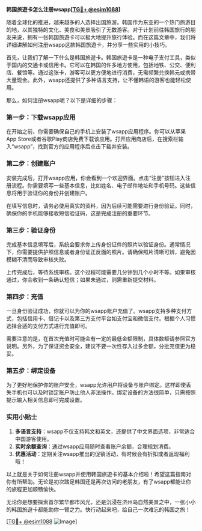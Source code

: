 **韩国旅遊卡怎么注册wsapp[[TG💪+ @esim1088](https://t.me/s/esim1088)]**

随着全球化的推进，越来越多的人选择出国旅游。韩国作为东亚的一个热门旅游目的地，以其独特的文化、美食和美景吸引了无数游客。对于计划前往韩国旅行的朋友来说，拥有一张韩国旅遊卡可以极大地提升旅行体验。而在这篇文章中，我们将详细讲解如何注册wsapp这款韩国旅遊卡，并分享一些实用的小技巧。

首先，让我们了解一下什么是韩国旅遊卡。韩国旅遊卡是一种电子支付工具，类似于国内的交通卡或信用卡。它可以在韩国的许多地方使用，包括地铁、公交、便利店、餐馆等。通过这张卡，游客可以更方便地进行消费，无需频繁兑换韩元或携带大量现金。此外，wsapp还提供了多种语言支持，让不懂韩语的游客也能轻松使用。

那么，如何注册wsapp呢？以下是详细的步骤：

### 第一步：下载wsapp应用

在开始之前，你需要确保自己的手机上安装了wsapp应用程序。你可以从苹果App Store或者谷歌Play商店免费下载该应用。打开应用商店后，在搜索栏输入“wsapp”，找到官方的应用程序后点击下载并安装。

### 第二步：创建账户

安装完成后，打开wsapp应用，你会看到一个欢迎界面。点击“注册”按钮进入注册流程。你需要填写一些基本信息，比如姓名、电子邮件地址和手机号码。这些信息将用于验证你的身份并创建账户。

在填写信息时，请务必使用真实的资料，因为后续可能需要进行身份验证。同时，确保你的手机能够接收短信验证码，这是完成注册的重要环节。

### 第三步：验证身份

完成基本信息填写后，系统会要求你上传身份证件的照片以验证身份。通常情况下，你需要提供护照信息或者身份证正反面的照片。请确保照片清晰可辨，避免因模糊不清而导致审核失败。

上传完成后，等待系统审核。这个过程可能需要几分钟到几个小时不等。如果审核通过，你会收到一条确认短信；如果未通过，则需重新提交材料。

### 第四步：充值

一旦身份验证成功，你就可以为你的wsapp账户充值了。wsapp支持多种支付方式，包括信用卡、借记卡以及第三方支付平台如支付宝和微信支付。根据个人习惯选择合适的支付方式进行充值即可。

需要注意的是，在首次充值时可能会有一定的最低金额限制，具体数额请参照官方说明。另外，为了保证资金安全，建议不要一次性存入过多金额，分批充值更为稳妥。

### 第五步：绑定设备

为了更好地保护你的账户安全，wsapp允许用户将设备与账户绑定。这样即使丢失手机也可以及时锁定账户防止他人非法操作。绑定设备的方法很简单，只需按照提示输入相关信息即可完成设置。

### 实用小贴士

1. **多语言支持**：wsapp不仅支持韩文和英文，还提供了中文界面选项，非常适合中国游客使用。
2. **实时余额查询**：通过wsapp应用随时查看账户余额，合理规划消费。
3. **优惠活动**：定期关注wsapp推出的促销活动，有时候会有折扣或者返现福利哦！

以上就是关于如何注册wsapp并使用韩国旅遊卡的基本介绍啦！希望这篇指南对你有所帮助。无论是初次踏足韩国还是再次访问的老朋友，有了wsapp都能让你的旅程更加顺畅愉快。

无论你是想要探索首尔繁华都市风光，还是沉浸在济州岛自然美景之中，一张小小的韩国旅遊卡都能助你一臂之力。快行动起来吧，给自己一次难忘的韩国之旅！

[[TG💪+ @esim1088](https://t.me/s/esim1088) ![Image](https://i.postimg.cc/4NQfJmqS/Snipaste-2025-05-13-00-14-12.png)]